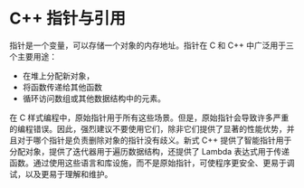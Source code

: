# C++ 指针与引用

指针是一个变量，可以存储一个对象的内存地址。指针在 C 和 C++ 中广泛用于三个主要用途：

- 在堆上分配新对象，
- 将函数传递给其他函数
- 循环访问数组或其他数据结构中的元素。

在 C 样式编程中，原始指针用于所有这些场景。但是，原始指针会导致许多严重的编程错误。因此，强烈建议不要使用它们，除非它们提供了显著的性能优势，并且对于哪个指针是负责删除对象的指针没有歧义。新式 C++ 提供了智能指针用于分配对象，提供了迭代器用于遍历数据结构，还提供了 Lambda 表达式用于传递函数。通过使用这些语言和库设施，而不是原始指针，可使程序更安全、更易于调试，以及更易于理解和维护。
